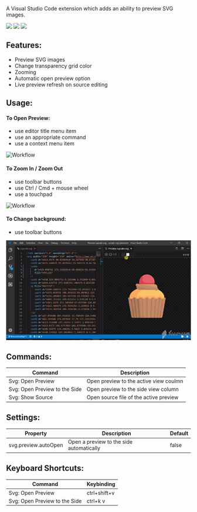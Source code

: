 A Visual Studio Code extension which adds an ability to preview SVG images.

[![](https://vsmarketplacebadge.apphb.com/version/vitaliymaz.vscode-svg-previewer.svg)](https://marketplace.visualstudio.com/items?itemName=vitaliymaz.vscode-svg-previewer)
[![](https://vsmarketplacebadge.apphb.com/downloads/vitaliymaz.vscode-svg-previewer.svg)](https://marketplace.visualstudio.com/items?itemName=vitaliymaz.vscode-svg-previewer)
[![](https://vsmarketplacebadge.apphb.com/rating/vitaliymaz.vscode-svg-previewer.svg)](https://marketplace.visualstudio.com/items?itemName=vitaliymaz.vscode-svg-previewer)

## Features:
- Preview SVG images
- Change transparency grid color
- Zooming
- Automatic open preview option
- Live preview refresh on source editing


## Usage: 

#### To Open Preview:
- use editor title menu item
- use an appropriate command
- use a context menu item

![Workflow](media/open-preview.gif)

#### To Zoom In / Zoom Out
- use toolbar buttons
- use Ctrl / Cmd + mouse wheel
- use a touchpad

![Workflow](media/zoom.gif)

#### To Change background:
- use toolbar buttons

![Workflow](media/change-background.gif)


## Commands:

| Command                        | Description                          |
|--------------------------------|--------------------------------------|
| Svg: Open Preview              | Open preview to the active view coulmn |
| Svg: Open Preview to the Side  | Open preview to the side view column |
| Svg: Show Source               | Open source file of the active preview |


## Settings:

| Property             | Description                              | Default |
|----------------------|------------------------------------------|---------|
| svg.preview.autoOpen | Open a preview to the side automatically | false   |


## Keyboard Shortcuts:

| Command                        | Keybinding                          |
|--------------------------------|--------------------------------------|
| Svg: Open Preview              | ctrl+shift+v |
| Svg: Open Preview to the Side  | ctrl+k v |
